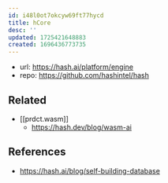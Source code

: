 ```yaml
---
id: i48l0ot7okcyw69ft77hycd
title: hCore
desc: ''
updated: 1725421648883
created: 1696436773735
---
```


- url: https://hash.ai/platform/engine
- repo: https://github.com/hashintel/hash

## Related

- [[prdct.wasm]] 
  - https://hash.dev/blog/wasm-ai

## References

- https://hash.ai/blog/self-building-database